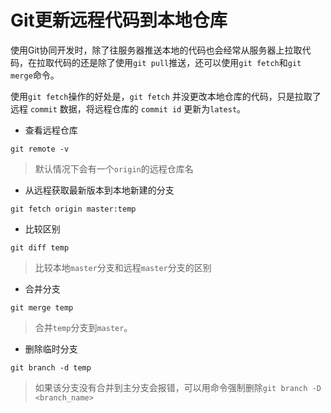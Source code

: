# Git更新远程代码到本地仓库

使用Git协同开发时，除了往服务器推送本地的代码也会经常从服务器上拉取代码，在拉取代码的还是除了使用`git pull`推送，还可以使用`git fetch`和`git merge`命令。

使用`git fetch`操作的好处是，`git fetch` 并没更改本地仓库的代码，只是拉取了远程 `commit` 数据，将远程仓库的 `commit id` 更新为`latest`。

* 查看远程仓库

```
git remote -v
```
> 默认情况下会有一个`origin`的远程仓库名

* 从远程获取最新版本到本地新建的分支

```
git fetch origin master:temp
```

* 比较区别

```
git diff temp
```
> 比较本地`master`分支和远程`master`分支的区别

* 合并分支

```
git merge temp
```
> 合并`temp`分支到`master`。

* 删除临时分支

```
git branch -d temp
```

> 如果该分支没有合并到主分支会报错，可以用命令强制删除`git branch -D <branch_name>`